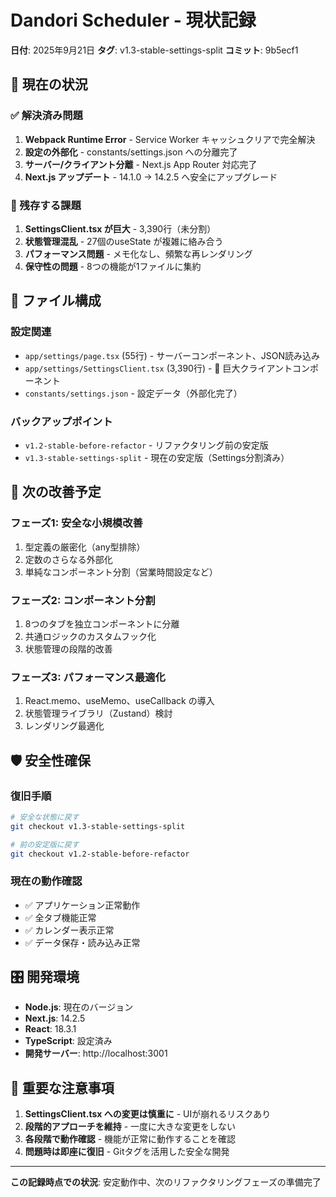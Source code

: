 # Dandori Scheduler - 現状記録
**日付**: 2025年9月21日
**タグ**: v1.3-stable-settings-split
**コミット**: 9b5ecf1

## 🎯 現在の状況

### ✅ 解決済み問題
1. **Webpack Runtime Error** - Service Worker キャッシュクリアで完全解決
2. **設定の外部化** - constants/settings.json への分離完了
3. **サーバー/クライアント分離** - Next.js App Router 対応完了
4. **Next.js アップデート** - 14.1.0 → 14.2.5 へ安全にアップグレード

### 🚨 残存する課題
1. **SettingsClient.tsx が巨大** - 3,390行（未分割）
2. **状態管理混乱** - 27個のuseState が複雑に絡み合う
3. **パフォーマンス問題** - メモ化なし、頻繁な再レンダリング
4. **保守性の問題** - 8つの機能が1ファイルに集約

## 📁 ファイル構成

### 設定関連
- `app/settings/page.tsx` (55行) - サーバーコンポーネント、JSON読み込み
- `app/settings/SettingsClient.tsx` (3,390行) - 🚨 巨大クライアントコンポーネント
- `constants/settings.json` - 設定データ（外部化完了）

### バックアップポイント
- `v1.2-stable-before-refactor` - リファクタリング前の安定版
- `v1.3-stable-settings-split` - 現在の安定版（Settings分割済み）

## 🔄 次の改善予定

### フェーズ1: 安全な小規模改善
1. 型定義の厳密化（any型排除）
2. 定数のさらなる外部化
3. 単純なコンポーネント分割（営業時間設定など）

### フェーズ2: コンポーネント分割
1. 8つのタブを独立コンポーネントに分離
2. 共通ロジックのカスタムフック化
3. 状態管理の段階的改善

### フェーズ3: パフォーマンス最適化
1. React.memo、useMemo、useCallback の導入
2. 状態管理ライブラリ（Zustand）検討
3. レンダリング最適化

## 🛡️ 安全性確保

### 復旧手順
```bash
# 安全な状態に戻す
git checkout v1.3-stable-settings-split

# 前の安定版に戻す
git checkout v1.2-stable-before-refactor
```

### 現在の動作確認
- ✅ アプリケーション正常動作
- ✅ 全タブ機能正常
- ✅ カレンダー表示正常
- ✅ データ保存・読み込み正常

## 🎛️ 開発環境

- **Node.js**: 現在のバージョン
- **Next.js**: 14.2.5
- **React**: 18.3.1
- **TypeScript**: 設定済み
- **開発サーバー**: http://localhost:3001

## 📝 重要な注意事項

1. **SettingsClient.tsx への変更は慎重に** - UIが崩れるリスクあり
2. **段階的アプローチを維持** - 一度に大きな変更をしない
3. **各段階で動作確認** - 機能が正常に動作することを確認
4. **問題時は即座に復旧** - Gitタグを活用した安全な開発

---
**この記録時点での状況**: 安定動作中、次のリファクタリングフェーズの準備完了